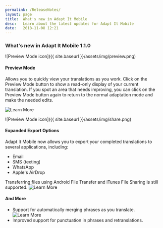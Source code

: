 ```yaml
---
permalink: /ReleaseNotes/
layout: page
title:  What's new in Adapt It Mobile
desc:   Learn about the latest updates for Adapt It Mobile
date:   2018-11-08 12:21
---
```


### What's new in Adapt It Mobile 1.1.0

![Preview Mode icon]({{ site.baseurl }}/assets/img/preview.png)

#### Preview Mode

Allows you to quickly view your translations as you work. Click on the Preview Mode button to show a read-only display of your current translation. If you spot an area that needs improving, you can click on the Preview Mode button again to return to the normal adaptation mode and make the needed edits.

![Learn More]()

![Preview Mode icon]({{ site.baseurl }}/assets/img/share.png)

#### Expanded Export Options

Adapt It Mobile now allows you to export your completed translations to several applications, including:

- Email
- SMS (texting)
- WhatsApp
- Apple's AirDrop

Transferring files using Android File Transfer and iTunes File Sharing is still supported. ![Learn More]()

#### And More

- Support for automatically merging phrases as you translate. ![Learn More]()
- Improved support for punctuation in phrases and retranslations.


